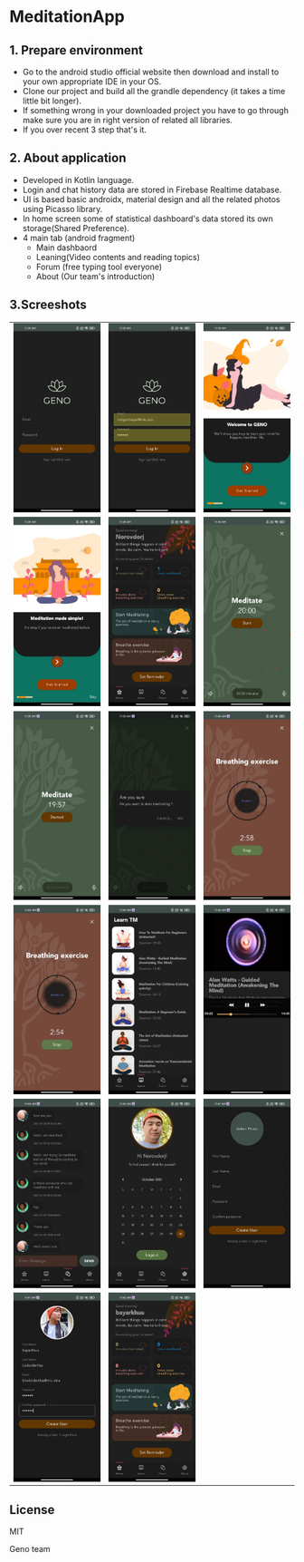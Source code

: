 # MeditationApp
## 1. Prepare environment
- Go to the android studio official website then download and install to your own appropriate IDE in your OS.
- Clone our project and build all the grandle dependency (it takes a time little bit longer).
- If something wrong in your downloaded project you have to go through make sure you are in right version of related all libraries.
- If you over recent 3 step that's it. 

## 2. About application
- Developed in Kotlin language.
- Login and chat history data are stored in Firebase Realtime database.
- UI is based basic androidx, material design and all the related photos using Picasso library.
- In home screen some of statistical dashboard's data stored its own storage(Shared Preference).
- 4 main tab (android fragment)
	- Main dashbaord
	- Leaning(Video contents and reading topics)
	- Forum (free typing tool everyone)
	- About (Our team's introduction)

## 3.Screeshots

<table>
    <tr>
        <td><img src="/screenshots/1.login.jpg"/></td>
        <td><img src="/screenshots/2.loginwithusername.jpg"/></td>
        <td><img src="/screenshots/3.onboarding1.jpg"/></td>
    </tr>
    <tr>
        <td><img src="/screenshots/4.onboarding2.jpg"/></td>
        <td><img src="/screenshots/5.homepage.jpg"/></td>
        <td><img src="/screenshots/6.meditate.jpg"/></td>
    </tr>
    <tr>
        <td><img src="/screenshots/7.meditationStarted.jpg"/></td>
        <td><img src="/screenshots/8.stopMeditation.jpg"/></td>
        <td><img src="/screenshots/9.breathingEx.jpg"/></td>
    </tr>
    <tr>
        <td><img src="/screenshots/10.breathinBreathOut.jpg"/></td>
        <td><img src="/screenshots/11.learnSection.jpg"/></td>
        <td><img src="/screenshots/12.learnPlayingVideo.jpg"/></td>
    </tr>
    <tr>
        <td><img src="/screenshots/13.forumAndChatSection.jpg"/></td>
        <td><img src="/screenshots/14.profileSection.jpg"/></td>
        <td><img src="/screenshots/15.signUpSection.jpg"/></td>
    </tr>
    <tr>
        <td><img src="/screenshots/16.signUpWithUserInfo.jpg"/></td>
        <td><img src="/screenshots/17.afterNewUserLogin.jpg"/></td> 
    </tr>

</table>

[comment]: <> (![alt text]&#40;/screenshots/1.login.jpg&#41;)

[comment]: <> (![alt text]&#40;/screenshots/2.loginwithusername.jpg&#41;)

[comment]: <> (![alt text]&#40;/screenshots/3.onboarding1.jpg&#41;)

[comment]: <> (![alt text]&#40;/screenshots/4.onboarding2.jpg&#41;)

[comment]: <> (![alt text]&#40;/screenshots/5.homepage.jpg&#41;)

[comment]: <> (![alt text]&#40;/screenshots/6.meditate.jpg&#41;)

[comment]: <> (![alt text]&#40;/screenshots/7.meditationStarted.jpg&#41;)

[comment]: <> (![alt text]&#40;/screenshots/8.stopMeditation.jpg&#41;)

[comment]: <> (![alt text]&#40;/screenshots/9.breathingEx.jpg&#41;)

[comment]: <> (![alt text]&#40;/screenshots/10.breathinBreathOut.jpg&#41;)

[comment]: <> (![alt text]&#40;/screenshots/11.learnSection.jpg&#41;)

[comment]: <> (![alt text]&#40;/screenshots/12.learnPlayingVideo.jpg&#41;)

[comment]: <> (![alt text]&#40;/screenshots/13.forumAndChatSection.jpg&#41;)

[comment]: <> (![alt text]&#40;/screenshots/14.profileSection.jpg&#41;)

[comment]: <> (![alt text]&#40;/screenshots/15.signUpSection.jpg&#41;)

[comment]: <> (![alt text]&#40;/screenshots/16.signUpWithUserInfo.jpg&#41;)

[comment]: <> (![alt text]&#40;/screenshots/17.afterNewUserLogin.jpg&#41;)


## License

MIT

Geno team

